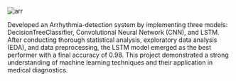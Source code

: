 ![arr](https://github.com/user-attachments/assets/bb330c81-2615-4889-8032-f9621c10cb0e)

Developed an Arrhythmia-detection system by implementing three models: DecisionTreeClassifier, Convolutional Neural Network (CNN), and LSTM. After conducting thorough statistical analysis, exploratory data analysis (EDA), and data preprocessing, the LSTM model emerged as the best performer with a final accuracy of 0.98. This project demonstrated a strong understanding of machine learning techniques and their application in medical diagnostics.
